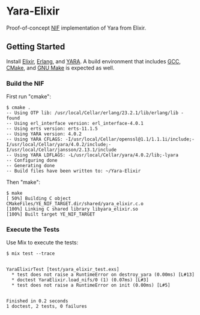# Yara-Elixir

Proof-of-concept [NIF][NIF] implementation of Yara from Elixir.

## Getting Started

Install [Elixir][Elixir], [Erlang][Erlang], and [YARA][YARA]. A build
environment that includes [GCC][GCC], [CMake][CMake], and [GNU Make][GNU Make]
is expected as well.

### Build the NIF

First run "cmake":

```
$ cmake .
-- Using OTP lib: /usr/local/Cellar/erlang/23.2.1/lib/erlang/lib - found
-- Using erl_interface version: erl_interface-4.0.1
-- Using erts version: erts-11.1.5
-- Using YARA version: 4.0.2
-- Using YARA CFLAGS: -I/usr/local/Cellar/openssl@1.1/1.1.1i/include;-I/usr/local/Cellar/yara/4.0.2/include;-I/usr/local/Cellar/jansson/2.13.1/include
-- Using YARA LDFLAGS: -L/usr/local/Cellar/yara/4.0.2/lib;-lyara
-- Configuring done
-- Generating done
-- Build files have been written to: ~/Yara-Elixir
```

Then "make":

```
$ make
[ 50%] Building C object CMakeFiles/YE_NIF_TARGET.dir/shared/yara_elixir.c.o
[100%] Linking C shared library libyara_elixir.so
[100%] Built target YE_NIF_TARGET
```

### Execute the Tests

Use Mix to execute the tests:

```
$ mix test --trace


YaraElixirTest [test/yara_elixir_test.exs]
  * test does not raise a RuntimeError on destroy_yara (0.00ms) [L#13]
  * doctest YaraElixir.load_nifs/0 (1) (0.07ms) [L#3]
  * test does not raise a RuntimeError on init (0.00ms) [L#5]


Finished in 0.2 seconds
1 doctest, 2 tests, 0 failures
```

[Elixir]: https://elixir-lang.org
[Erlang]: https://www.erlang.org
[YARA]: https://virustotal.github.io/yara/
[GCC]: https://gcc.gnu.org
[NIF]: http://www1.erlang.org/doc/man/erl_nif.html
[CMake]: https://cmake.org
[GNU Make]: https://www.gnu.org/software/make/
